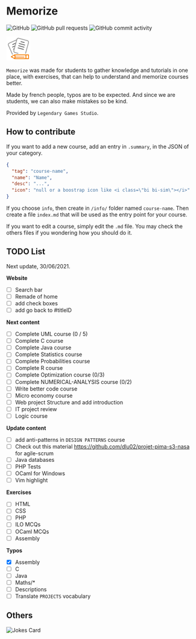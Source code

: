 # Memorize

![GitHub](https://img.shields.io/github/license/lgs-games/memorize)
![GitHub pull requests](https://img.shields.io/github/issues-pr-closed/lgs-games/memorize?color=%23a0)
![GitHub commit activity](https://img.shields.io/github/commit-activity/m/lgs-games/memorize)

![icon](.github/icon64.png)

``Memorize`` was made for students to gather knowledge and tutorials 
in one place, with exercises, that can help to understand and memorize
courses better.

Made by french people, typos are to be expected. And since we are students,
we can also make mistakes so be kind.

Provided by `Legendary Games Studio`.

## How to contribute

If you want to add a new course, add an entry in
``.summary``, in the JSON of your category.

```json
{
  "tag": "course-name",
  "name": "Name",
  "desc": "...",
  "icon": "null or a boostrap icon like <i class=\"bi bi-sim\"></i>"
}
```

If you choose ``info``, then create in
``/info/`` folder named `course-name`. Then create
a file ``index.md`` that will be used as the entry
point for your course.

If you want to edit a course, simply edit the ``.md``
file. You may check the others files if you wondering
how you should do it.

## TODO List

Next update, 30/06/2021.

**Website**

* [ ] Search bar
* [ ] Remade of home
* [ ] add check boxes
* [ ] add go back to #titleID

**Next content**

* [ ] Complete UML course (0 / 5)
* [ ] Complete C course
* [ ] Complete Java course
* [ ] Complete Statistics course
* [ ] Complete Probabilities course
* [ ] Complete R course
* [ ] Complete Optimization course (0/3)
* [ ] Complete NUMERICAL-ANALYSIS course (0/2)
* [ ] Write better code course
* [ ] Micro economy course
* [ ] Web project Structure and add introduction
* [ ] IT project review
* [ ] Logic course

**Update content**

* [ ] add anti-patterns in ``DESIGN PATTERNS`` course
* [ ] Check out this material <https://github.com/dlu02/projet-pima-s3-nasa>
  for agile-scrum
* [ ] Java databases
* [ ] PHP Tests
* [ ] OCaml for Windows
* [ ] Vim highlight

**Exercises**

* [ ] HTML
* [ ] CSS
* [ ] PHP
* [ ] ILO MCQs
* [ ] OCaml MCQs
* [ ] Assembly

**Typos**

* [x] Assembly
* [ ] C
* [ ] Java
* [ ] Maths/*
* [ ] Descriptions
* [ ] Translate ``PROJECTS`` vocabulary

## Others

![Jokes Card](https://readme-jokes.vercel.app/api)